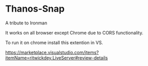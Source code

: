 # Thanos-Snap
A tribute to Ironman

It works on all browser except Chrome due to CORS functionality. 

To run it on chrome install this extention in VS.

https://marketplace.visualstudio.com/items?itemName=ritwickdey.LiveServer#review-details 
